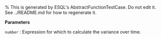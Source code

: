 % This is generated by ESQL's AbstractFunctionTestCase. Do not edit it. See ../README.md for how to regenerate it.

**Parameters**

`number`
:   Expression for which to calculate the variance over time.

